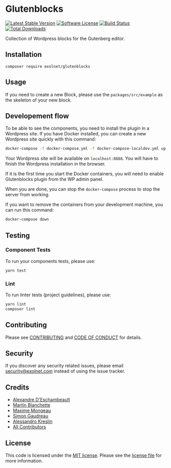 # Glutenblocks

[![Latest Stable Version](https://poser.pugx.org/eXolnet/glutenblocks/v/stable?format=flat-square)](https://packagist.org/packages/eXolnet/glutenblocks)
[![Software License](https://img.shields.io/badge/license-MIT-brightgreen.svg?style=flat-square)](LICENSE.md)
[![Build Status](https://img.shields.io/github/workflow/status/eXolnet/glutenblocks/tests?label=tests&style=flat-square)](https://github.com/eXolnet/glutenblocks/actions?query=workflow%3Atests)
[![Total Downloads](https://img.shields.io/packagist/dt/eXolnet/glutenblocks.svg?style=flat-square)](https://packagist.org/packages/eXolnet/glutenblocks)

Collection of Wordpress blocks for the Gutenberg editor.

## Installation
`composer require exolnet/glutenblocks`

## Usage

If you need to create a new Block, please use the `packages/src/example` as the skeleton of your new block. 

## Developement flow

To be able to see the components, you need to install the plugin in a Wordpress site. If you have Docker installed, 
you can create a new Wordpress site quickly with this command:
``` bash
docker-compose -f docker-compose.yml -f docker-compose-localdev.yml up
```
Your Wordpress site will be available on `localhost:8888`. You will have to finish the Wordpress installation in the browser.

If it is the first time you start the Docker containers, you will need to enable Glutenblocks plugin from the WP admin panel.

When you are done, you can stop the `docker-compose` process to stop the server from working.

If you want to remove the containers from your development machine, you can run this command:
``` bash
docker-compose down
```

## Testing

### Component Tests
To run your components tests, please use:
``` bash
yarn test
```

### Lint
To run linter tests (project guidelines), please use: 
``` bash
yarn lint
composer lint
```

## Contributing

Please see [CONTRIBUTING](CONTRIBUTING.md) and [CODE OF CONDUCT](CODE_OF_CONDUCT.md) for details.

## Security

If you discover any security related issues, please email security@exolnet.com instead of using the issue tracker.

## Credits

- [Alexandre D'Eschambeault](https://github.com/xel1045)
- [Martin Blanchette](https://github.com/martinblanchette)
- [Maxime Mongeau](https://github.com/Maxador)
- [Simon Gaudreau](https://github.com/Gandhi11)
- [Alessandro Kreslin](https://github.com/Alessandro100)
- [All Contributors](../../contributors)

## License

This code is licensed under the [MIT license](http://choosealicense.com/licenses/mit/). 
Please see the [license file](LICENSE) for more information.
